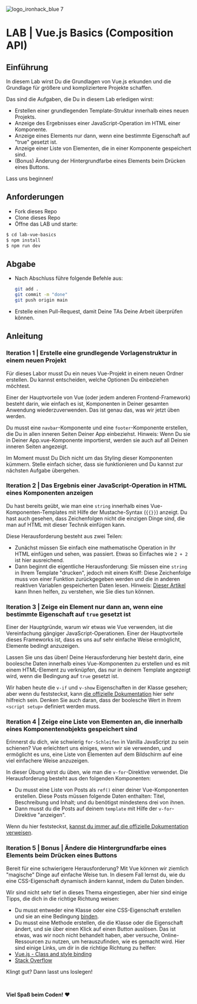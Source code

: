 ![logo_ironhack_blue 7](https://user-images.githubusercontent.com/23629340/40541063-a07a0a8a-601a-11e8-91b5-2f13e4e6b441.png)

# LAB | Vue.js Basics (Composition API)

## Einführung


In diesem Lab wirst Du die Grundlagen von Vue.js erkunden und die Grundlage für größere und kompliziertere Projekte schaffen.

Das sind die Aufgaben, die Du in diesem Lab erledigen wirst:

- Erstellen einer grundlegenden Template-Struktur innerhalb eines neuen Projekts.
- Anzeige des Ergebnisses einer JavaScript-Operation im HTML einer Komponente.
- Anzeige eines Elements nur dann, wenn eine bestimmte Eigenschaft auf "true" gesetzt ist.
- Anzeige einer Liste von Elementen, die in einer Komponente gespeichert sind.
- (Bonus) Änderung der Hintergrundfarbe eines Elements beim Drücken eines Buttons.

Lass uns beginnen!

## Anforderungen

-   Fork dieses Repo
-   Clone dieses Repo
-   Öffne das LAB und starte:

  ```bash
  $ cd lab-vue-basics
  $ npm install
  $ npm run dev
  ```

## Abgabe

- Nach Abschluss führe folgende Befehle aus:

  ```bash
  git add .
  git commit -m "done"
  git push origin main
  ```

- Erstelle einen Pull-Request, damit Deine TAs Deine Arbeit überprüfen können.


<!-- ## Getting Started -->  



## Anleitung

### Iteration 1 | Erstelle eine grundlegende Vorlagenstruktur in einem neuen Projekt

Für dieses Labor musst Du ein neues Vue-Projekt in einem neuen Ordner erstellen. Du kannst entscheiden, welche Optionen Du einbeziehen möchtest.

Einer der Hauptvorteile von Vue (oder jedem anderen Frontend-Framework) besteht darin, wie einfach es ist, Komponenten in Deiner gesamten Anwendung wiederzuverwenden. Das ist genau das, was wir jetzt üben werden.

Du musst eine `navbar`-Komponente und eine `footer`-Komponente erstellen, die Du in allen inneren Seiten Deiner App einbeziehst. Hinweis: Wenn Du sie in Deiner App.vue-Komponente importierst, werden sie auch auf all Deinen inneren Seiten angezeigt.

Im Moment musst Du Dich nicht um das Styling dieser Komponenten kümmern. Stelle einfach sicher, dass sie funktionieren und Du kannst zur nächsten Aufgabe übergehen.



### Iteration 2 | Das Ergebnis einer JavaScript-Operation in HTML eines Komponenten anzeigen

Du hast bereits geübt, wie man eine `string` innerhalb eines Vue-Komponenten-Templates mit Hilfe der Mustache-Syntax (`{{}}`) anzeigt. Du hast auch gesehen, dass Zeichenfolgen nicht die einzigen Dinge sind, die man auf HTML mit dieser Technik einfügen kann.

Diese Herausforderung besteht aus zwei Teilen:

- Zunächst müssen Sie einfach eine mathematische Operation in Ihr HTML einfügen und sehen, was passiert. Etwas so Einfaches wie `2 + 2` ist hier ausreichend.
- Dann beginnt die eigentliche Herausforderung: Sie müssen eine `string` in Ihrem Template "drucken", jedoch mit einem Kniff: Diese Zeichenfolge muss von einer Funktion zurückgegeben werden  und die in anderen reaktiven Variablen gespeicherten Daten lesen. Hinweis: [Dieser Artikel](https://lavalite.org/blog/created-and-mountedin-vuejs) kann Ihnen helfen, zu verstehen, wie Sie dies tun können.


### Iteration 3 | Zeige ein Element nur dann an, wenn eine bestimmte Eigenschaft auf `true` gesetzt ist

Einer der Hauptgründe, warum wir etwas wie Vue verwenden, ist die Vereinfachung gängiger JavaScript-Operationen. Einer der Hauptvorteile dieses Frameworks ist, dass es uns auf sehr einfache Weise ermöglicht, Elemente bedingt anzuzeigen.

Lassen Sie uns das üben! Deine Herausforderung hier besteht darin, eine boolesche Daten innerhalb eines Vue-Komponenten zu erstellen und es mit einem HTML-Element zu verknüpfen, das nur in deinem Template angezeigt wird, wenn die Bedingung auf `true` gesetzt ist.

Wir haben heute die `v-if` und `v-show` Eigenschaften in der Klasse gesehen; aber wenn du feststeckst, kann [die offizielle Dokumentation](https://v2.vuejs.org/v2/guide/conditional.html) hier sehr hilfreich sein. Denken Sie auch daran, dass der boolesche Wert in Ihrem `<script setup>` definiert werden muss.

### Iteration 4 | Zeige eine Liste von Elementen an, die innerhalb eines Komponentenobjekts gespeichert sind

Erinnerst du dich, wie schwierig `for-Schleifen` in Vanilla JavaScript zu sein schienen? Vue erleichtert uns einiges, wenn wir sie verwenden, und ermöglicht es uns, eine Liste von Elementen auf dem Bildschirm auf eine viel einfachere Weise anzuzeigen.

In dieser Übung wirst du üben, wie man die `v-for`-Direktive verwendet. Die Herausforderung besteht aus den folgenden Komponenten:

-   Du musst eine Liste von Posts als `ref()` einer deiner Vue-Komponenten erstellen. Diese Posts müssen folgende Daten enthalten: Titel, Beschreibung und Inhalt; und du benötigst mindestens drei von ihnen.
-   Dann musst du die Posts auf deinem `template` mit Hilfe der `v-for`-Direktive "anzeigen".

Wenn du hier feststeckst, [kannst du immer auf die offizielle Dokumentation verweisen](https://v2.vuejs.org/v2/guide/list.html).


### Iteration 5 | Bonus | Ändere die Hintergrundfarbe eines Elements beim Drücken eines Buttons

Bereit für eine schwierigere Herausforderung? Mit Vue können wir ziemlich "magische" Dinge auf einfache Weise tun. In diesem Fall lernst du, wie du eine CSS-Eigenschaft dynamisch ändern kannst, indem du Daten binden.

Wir sind nicht sehr tief in dieses Thema eingestiegen, aber hier sind einige Tipps, die dich in die richtige Richtung weisen:

-  Du musst entweder eine Klasse oder eine CSS-Eigenschaft erstellen und sie an eine Bedingung [binden](https://v1.vuejs.org/guide/syntax.html).
-  Du musst eine Methode erstellen, die die Klasse oder die Eigenschaft ändert, und sie über einen Klick auf einen Button auslösen. Das ist etwas, was wir noch nicht behandelt haben, aber versuche, Online-Ressourcen zu nutzen, um herauszufinden, wie es gemacht wird. Hier sind einige Links, um dir in die richtige Richtung zu helfen:
  - [Vue.js - Class and style binding](https://vuejs.org/guide/essentials/class-and-style.html)
  - [Stack Overflow](https://stackoverflow.com/questions/59354679/add-background-color-when-click-a-button-vue-js)

Klingt gut? Dann lasst uns loslegen!

<br>

**Viel Spaß beim Coden!** :heart: